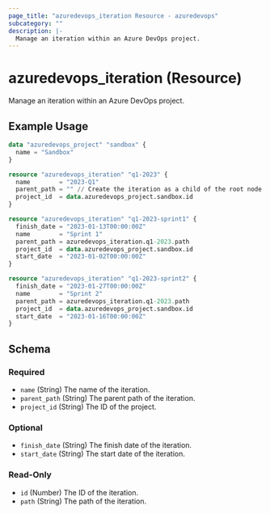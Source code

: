 ```yaml
---
page_title: "azuredevops_iteration Resource - azuredevops"
subcategory: ""
description: |-
  Manage an iteration within an Azure DevOps project.
---
```


# azuredevops_iteration (Resource)

Manage an iteration within an Azure DevOps project.

## Example Usage

```terraform
data "azuredevops_project" "sandbox" {
  name = "Sandbox"
}

resource "azuredevops_iteration" "q1-2023" {
  name        = "2023-Q1"
  parent_path = "" // Create the iteration as a child of the root node
  project_id  = data.azuredevops_project.sandbox.id
}

resource "azuredevops_iteration" "q1-2023-sprint1" {
  finish_date = "2023-01-13T00:00:00Z"
  name        = "Sprint 1"
  parent_path = azuredevops_iteration.q1-2023.path
  project_id  = data.azuredevops_project.sandbox.id
  start_date  = "2023-01-02T00:00:00Z"
}

resource "azuredevops_iteration" "q1-2023-sprint2" {
  finish_date = "2023-01-27T00:00:00Z"
  name        = "Sprint 2"
  parent_path = azuredevops_iteration.q1-2023.path
  project_id  = data.azuredevops_project.sandbox.id
  start_date  = "2023-01-16T00:00:00Z"
}
```

<!-- schema generated by tfplugindocs -->
## Schema

### Required

- `name` (String) The name of the iteration.
- `parent_path` (String) The parent path of the iteration.
- `project_id` (String) The ID of the project.

### Optional

- `finish_date` (String) The finish date of the iteration.
- `start_date` (String) The start date of the iteration.

### Read-Only

- `id` (Number) The ID of the iteration.
- `path` (String) The path of the iteration.
